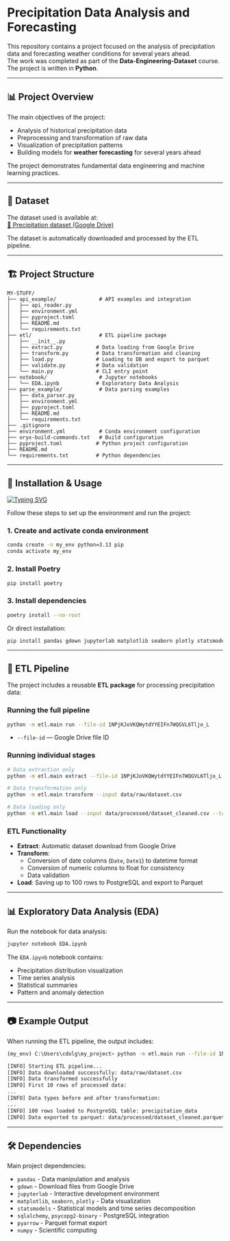 # Precipitation Data Analysis and Forecasting 

This repository contains a project focused on the analysis of precipitation data and forecasting weather conditions for several years ahead.  
The work was completed as part of the **Data-Engineering-Dataset** course.  
The project is written in **Python**.

---

## 📊 Project Overview
The main objectives of the project:
- Analysis of historical precipitation data
- Preprocessing and transformation of raw data
- Visualization of precipitation patterns
- Building models for **weather forecasting** for several years ahead

The project demonstrates fundamental data engineering and machine learning practices.

---

## 📂 Dataset
The dataset used is available at:  
[📎 Precipitation dataset (Google Drive)](https://drive.google.com/file/d/1NPjKJoVKQWytdYYEIFn7WQGVL6Tljo_L/view?usp=drive_link)

The dataset is automatically downloaded and processed by the ETL pipeline.

---

## 🏗️ Project Structure

```
MY-STUFF/
├── api_example/              # API examples and integration
│   ├── api_reader.py
│   ├── environment.yml
│   ├── pyproject.toml
│   ├── README.md
│   └── requirements.txt
├── etl/                      # ETL pipeline package
│   ├── __init__.py
│   ├── extract.py           # Data loading from Google Drive
│   ├── transform.py         # Data transformation and cleaning
│   ├── load.py              # Loading to DB and export to parquet
│   ├── validate.py          # Data validation
│   └── main.py              # CLI entry point
├── notebook/                 # Jupyter notebooks
│   └── EDA.ipynb            # Exploratory Data Analysis
├── parse_example/            # Data parsing examples
│   ├── data_parser.py
│   ├── environment.yml
│   ├── pyproject.toml
│   ├── README.md
│   └── requirements.txt
├── .gitignore
├── environment.yml           # Conda environment configuration
├── oryx-build-commands.txt   # Build configuration
├── pyproject.toml           # Python project configuration
├── README.md
└── requirements.txt         # Python dependencies
```

---

## 🚀 Installation & Usage
[![Typing SVG](https://readme-typing-svg.herokuapp.com?color=%2336BCF7&lines=Installation+&+Usage)](https://git.io/typing-svg)

Follow these steps to set up the environment and run the project:

### 1. Create and activate conda environment
```bash
conda create -n my_env python=3.13 pip
conda activate my_env
```

### 2. Install Poetry
```bash
pip install poetry
```

### 3. Install dependencies
```bash
poetry install --no-root
```

Or direct installation:
```bash
pip install pandas gdown jupyterlab matplotlib seaborn plotly statsmodels numpy sqlalchemy psycopg2-binary pyarrow
```

---

## 🔄 ETL Pipeline

The project includes a reusable **ETL package** for processing precipitation data:

### Running the full pipeline

```bash
python -m etl.main run --file-id 1NPjKJoVKQWytdYYEIFn7WQGVL6Tljo_L
```

* `--file-id` — Google Drive file ID

### Running individual stages

```bash
# Data extraction only
python -m etl.main extract --file-id 1NPjKJoVKQWytdYYEIFn7WQGVL6Tljo_L

# Data transformation only
python -m etl.main transform --input data/raw/dataset.csv

# Data loading only
python -m etl.main load --input data/processed/dataset_cleaned.csv --table precipitation_data
```

### ETL Functionality

- **Extract**: Automatic dataset download from Google Drive
- **Transform**: 
  - Conversion of date columns (`Date`, `Date1`) to datetime format
  - Conversion of numeric columns to float for consistency
  - Data validation
- **Load**: Saving up to 100 rows to PostgreSQL and export to Parquet

---

## 📊 Exploratory Data Analysis (EDA)


Run the notebook for data analysis:

```bash
jupyter notebook EDA.ipynb
```

The `EDA.ipynb` notebook contains:
- Precipitation distribution visualization
- Time series analysis
- Statistical summaries
- Pattern and anomaly detection

---

## 📷 Example Output

When running the ETL pipeline, the output includes:

```bash
(my_env) C:\Users\cdolg\my_project> python -m etl.main run --file-id 1NPjKJoVKQWytdYYEIFn7WQGVL6Tljo_L --table precipitation_data

[INFO] Starting ETL pipeline...
[INFO] Data downloaded successfully: data/raw/dataset.csv
[INFO] Data transformed successfully
[INFO] First 10 rows of processed data:
...
[INFO] Data types before and after transformation:
...
[INFO] 100 rows loaded to PostgreSQL table: precipitation_data
[INFO] Data exported to parquet: data/processed/dataset_cleaned.parquet
```

---

## 🛠️ Dependencies

Main project dependencies:
- `pandas` - Data manipulation and analysis
- `gdown` - Download files from Google Drive
- `jupyterlab` - Interactive development environment
- `matplotlib`, `seaborn`, `plotly` - Data visualization
- `statsmodels` - Statistical models and time series decomposition
- `sqlalchemy`, `psycopg2-binary` - PostgreSQL integration
- `pyarrow` - Parquet format export
- `numpy` - Scientific computing
